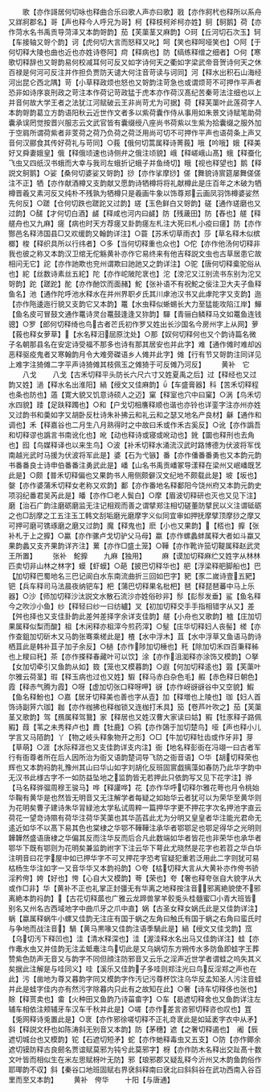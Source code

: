 <!-- { "loadSidebar": true } -->
　　歌【亦作謌居何切咏也释曲合乐曰歌人声亦曰歌】戨【亦作牁杙也释所以系舟又牂牁郡名】哥【声也释今人呼兄为哥】柯【释枝柯斧柯亦姓】鴚【鴚鹅】荷【亦作菏水名书禹贡导菏泽又本韵哿韵】茄【芙蕖茎又麻韵】○珂【丘河切石次玉】轲【车接轴又哿个韵】诃【虎何切大言而怒释又叱】呵【笑也释呵哑笑也】○阿【于何切释大陵也曲也近也亦姓诗卷阿】疴【释病也】防【缟练释缯之细者】○何【寒歌切释辞也又哿韵易何校减耳何可反又如字诗何天之衢如字梁武帝音贺诗何天之休百禄是何河可反注并作担负贾防天谴大何注音苛读与诃同】河【释水出积石山海经河出昆仑西北隅】苛【小草释政烦也怒也又哿韵注苛急也或谓烦苛不可押作平声者恐非如诗序哀刑政之苛注本作荷记苛政猛于虎本亦作荷汉髙纪苦秦苛法注细也以上并音何故大学王者之法犹江河赋破云王非尚苛尤为可据】荷【释芙蕖叶此莲荷字人本韵哿韵葛立方韵语阳秋云近世作文者多以紫荷囊作侍从事用如朱景文诗赋笔助荷囊承误罔觉按晋兴服志云文武官皆有囊缀绶八座尚书荷紫以生紫为拾囊缀之服外加于空肩所谓荷紫者非芰荷之荷乃负荷之荷泛用尚可切不可押作平声也语荷条上声又音何汉郦食其传好荷礼与苛同】○莪【俄何切蒿属释诗菁莪】哦【吟哦】娥【释美好又舜妻娥皇】俄【释俄顷速也诗侧弁之俄注顷貌】峨【释嵯峨山髙】蛾【释蚕化飞虫又四纸汉书蛾而大幸与我司左蛾折记蛾子并鱼绮切】睋【视也释望也】鹅【释説文鴚鹅】○娑【桑何切婆娑又哿韵】挱【亦作挲摩挱】傞【舞貌诗賔筵屡舞傞傞注不正】牺【亦作献酒樽又支韵献又愿韵诗牺樽将将礼献樽此是庄百年之木破为牺樽晋羲又素河反又纯朴不残孰为牺樽只是羲画牛象以饰尊郑云画凤羽饰樽婆娑然先何反】○蹉【仓何切跌也蹉跎又过韵】瑳【玉色鲜白又哿韵】磋【通作瑳磨也又过韵】○醝【才何切白酒】鹾【释咸也河内曰鹾】防【残薉田】防【舂也】艖【释艖舟也又九麻】瘥【病也时天方荐瘥又卦韵瘥左札注大死曰札小疫曰瘥】防【亦作酂邑名释沛国县□又欢缓韵又翰韵详注】○蓑【苏禾切草雨衣】莎【草名释木似槟榔】梭【释织具所以行纬者】○多【当何切释重也众也】○佗【亦作他汤何切释非我也彼之称又本韵汉卫绾无佗觞黄补亦作它易终来有他吉释説文虫也古草居患它故相问无它】詑【亦作訑欺也兖州谓欺曰訑訑又之韵详注】○驼【唐何切释槖驼俗从也】紽【丝数诗素丝五紽】陀【亦作岮陂陀衺也】沱【滂沱又江别流书东别为沱又哿韵】跎【蹉跎】酡【亦作酏饮而面赭】鮀【张补语不有祝鮀之佞注卫大夫子鱼释鱼名】池【通作陀呼池水释水在并州界职歺氏其川虖池汉书又此虖陀字又支韵】迤【亦作陁逶迤行貌又支韵它又本韵】鼍【水虫释似蜥蜴长大力至猛能攻陷江岸】鱓【鱼名皮可冒鼓文通作鼍诗灵台鼍鼓逢逢又狝韵】驒【青骊白鳞释马文如鼍鱼连钱骢】○罗【郎何切释绮也鸟古者芒氏初作罗又姓出长沙国名今房州字上从网】萝【莪也释女萝草】【水名释汨屈原沈处】○那【奴何切释何也又个韵诗篇名微子名朝那县名在安定诗受福不那多也诗有那其居安也并此字】难【通作傩时难却凶恶释驱疫鬼者又寒翰韵月令大难旁磔语乡人傩并此字】傩【行有节又哿韵注同详见上难字注猗傩二字平声诗猗傩其枝佩玉之傩猗于可反傩乃河反】
　　黄补　它
　　八戈
　　八戈【古禾切释平头防长六尺六寸又姓夏禹之后】过【释经也又过韵又姓】濄【释水名出淮阳】緺【绶文又佳麻韵】【车盛膏器】科【苦禾切释程也条也防也】薖【寛大貌又饥意诗硕人之迈】窠【释室也穴中曰窠】○涡【鸟禾切水四貌】踒【足趺释躅也】○和【户戈切相譍释顺也谐也亦铃也详銮字注亦州亦姓又过韵书和羮如字又胡卧反杜诗朱补拂云和礼云和之瑟又地名产良材】龢【通作和调也】禾【释嘉谷也二月生八月熟得时之中故曰禾或作禾古奚反】○讹【亦作譌吾和切释谬也譌言书南讹化也】吪【动也释诗或寝或吪动也】鈋【圜也释刑也去角也】囮【鸟媒释译也以来生鸟】○波【补禾切释水涌流汉武时路博德为伏波将军伐南越光武时马援为伏波将军此是】婆【石为弋镞】番【亦作僠番番勇也又本韵元韵书番番良士诗申伯番番注勇武此是】嶓【山名书禹贡嶓冢导漾释在梁州又岷嶓既艺此是】○颇【普禾切释偏也又果韵书人用侧颇僻汉文纪地不颇载此是】坡【坂也】媻【亦作婆蒲禾切释女老称又欢韵】鄱【亦作番地名释鄱阳今饶州府又本韵元韵史项羽纪番君吴芮此是】皤【亦作□老人鬓白】○摩【眉波切释研也灭也又见下注】磨【治石广韵注磨砺磨监无注记相观而善之谓擘郑注相切磋董防擘民以义注谓砥砺之也□刮摩之工五注玉工韩文刮垢磨光磨摩字义似同宜审如押抚摩擘顶摩挱之摩又可押可磨可镌琢磨之磨又过韵】魔【释鬼也】麽【小也又果韵】【桮也】擵【张补札于上之擵】○驘【亦作骡卢戈切驴父马母】蠃【亦作螺蠡蚌属释大者如斗蠃又果韵蠡又支齐果韵详齐注】蔂【亦作□盛土笼】○鞾【亦作靴许笳切鞮属释赵武灵王所置】
　　张补　鮀擵
　　九麻【独用】
　　麻【谟加切释麻纻又姓字从林林匹卖切非山林之林字】蟆【虾蟆】○葩【披巴切释华也】舥【浮梁释舥脚船也】巴【加切释巴蜀地名三巴记阆白水东南流曲折三回如巴字】豝【豕二嵗诗壹五豝】钯【兵车释司马法晨夜纳钯车】杷【蒲巴切释果名枇杷】琶【释琵琶蕃中马上乐器】○沙【师加切释沙汰説文水散石流沙亦姓俗砂非】髿【髟髿发垂】鲨【鱼名释今之吹沙小鱼】纱【释轻曰纱一曰纺纑】叉【初加切释交手手指相错字从又】差【舛也择也又支佳卦韵此差舛差择字余详支佳韵】艖【小舟也又歌韵】樝【庄加切果属释似梨而酸】柤【木闲释亦柤滓今煎药滓】○髽【庄华切释妇人丧髻】槎【亦作查鉏加切斫木又马韵张骞乘槎此是】楂【水中浮木】苴【水中浮草又鱼语马韵诗栖苴此是韩补苴子加子余反】○檛【亦作陟加切棰也】秅【除加切禾四百秉释秭也上糭曰秅】茶【亦作搽释春藏叶可以饮】涂【亦作沮洳释亦涂饰又模韵】○拏【女加切牵引又鱼韵从如】笯【笼也又模暮韵】○遐【何加切释逺也】蕸【芙蕖叶尔雅云荷茎】瑕【释玉病也过也又姓】騢【释马赤白杂色毛】赮【赤色释日朝色】霞【释赤气腾为霞】○呀【虚加切张口释呀呷】谺【亦作岈谺谺谷中又空貌】鰕【鱼名释魵也】○嘉【居牙切释美也善也字从壴】加【释増也上陵也】珈【妇人首饰诗副笄六珈】耞【亦作枷拂也释枷锁又连枷打禾具】笳【卷芦叶吹之】茄【芙蕖茎又歌韵】驾【鴈属释驾鵞】家【释居也又姓汉曹大家读曰姑】豭【牡豕释子路佩豭】葭【苇之未秀释卢也】麚【牡鹿】○鸦【亦作鵶于加切楚鸟】哑【声也释小儿学言又马陌韵】丫【物之岐头释象物开之形】○□【牛加切释牡齿或作牙非】芽【草萌】○涯【水际释涯也又支佳韵详支内注】衙【地名释彭衙在冯翊一曰古者军行有衙尊者所在后人因所治为衙又语韵楚词导飞防之衙音语】○华【胡切释荣也辉也又本韵祃韵礼豫州其山曰华山如字刘胡化反班固賔戯摛藻如春防乃此华字韵中无汉书此様古字不一如防益坠地之监韵皆无若押此只依韵写又见下花字注】骅【马名释骅骝周穆王骏马】哗【释讙哗】花【亦作华呼切释尔雅花荂也月令桃始华鞠有黄华是也然皆无明音又无注解学者每疑之如始华云者犹可以为荣华至黄华则为花明矣曹子建诗朱华冐緑池太学私试周粹一篇押华字更不押花字次名押池字直云荷花一望竒诗隰有荷华注荷华芙蕖也其华菡萏此尤为分明又皇皇者华注能光君命无逺近如华不以髙下易其色也棠棣之华鄂不鞾鞾注承华者鄂鄂足也鄂足得华之光明则韡韡然盛语唐棣之华偏其反而注华反而后合凡此数端如华者皆花也非荣华也承华者鄂华下既有鄂则为花明矣兼监韵祔字下注云华下萼此尤晓然是花字也若苕之华白华注明音曰花字屋中如已押华字不可又押花字恐考官疑犯重若泛用此二字则犹可易枯杨生华注如字一又音华华又本韵祃韵】○夸【枯切释大言从大黄补亦作侉书骄淫矜侉】姱【好也】恗【心自大又模韵】荂【荣也】夸【奢也释夸张自大貌字从大或作□非】华【黄补不正也礼掌正封彊无有华离之地释按注音邪离絶貌使不邪离絶本韵祃韵】【古花切释蓏也广雅云龙蹄兽掌羊骹兎头桂髓蜜□小青大班皆别名又州名古西域地字中曲爪牙之爪中直】娲【古圣女释女娲氏此是又佳韵详注】蜗【蠃属释蜗牛小螺又佳韵无注庄有国于蜗之左角曰触氏有国于蜗之右角曰蛮氏时与争地而战注音】騧【黄马黒喙又佳韵注语季騧此是】緺【绶文又佳戈韵】窊【乌切汚下释凹也】洼【清水释深也】洼【渥洼释水名出马又佳韵详注】蛙【亦作鼃水虫又并佳韵无注孟蚳鼃注鸟切此是又乌娲切东方朔传水多防鱼即蛙字王葬赞紫色防声无音又与韵字不同但顔注防邪音又云乐之淫声近世学者谓蛙之呜失其义矣据此注解是与哇同义】哇【溪乐又佳韵子多哇则郑注光曰鸟反淫郑之声也在此】污【凿地为尊又暮韵字同又模韵字作汚记污尊杯饮注乌华反孟知圣人污注音蛙并此是蛙字佳内亦有然污字除暮内只此有之故知在此】○奢【诗车切释侈也张也】賖【释贳卖也】畬【火种田又鱼韵乃诗菑畬字】○车【曷遮切释舍也又鱼韵详注左辅车相依注颊辅牙车汉车千秋并此是】○嗟【亦作差言咨邪切释咨也叹也】罝【兎网释诗兎置此是】○衺【亦作邪徐嗟切释不正礼竒衺此是如延袤字衣中从矛】斜【释説文杼也如陈涛斜无别音又本韵】防【茅穗】遮【之奢切释遏也】　阇【辰遮切城台也又模韵】铊【石遮切短矛】蛇【亦作虵释毒虫又五支】○防【亦作鎁余遮切镆防释古良劒名贾谊赋莫邪为钝兮此莫邪字】枒【亦作防木名释出交趾髙十数文叶皆而相似生在米左思赋枒叶无防】邪【琅邪郡又疑乱释今沂州又木韵鱼韵俗作耶瑘韵不収】斜【秦谷口地班固赋右界裦斜释南曰裦北曰斜斜谷在武功西南入谷百里而至又本韵】
　　黄补　侉华
　　十阳【与唐通】
